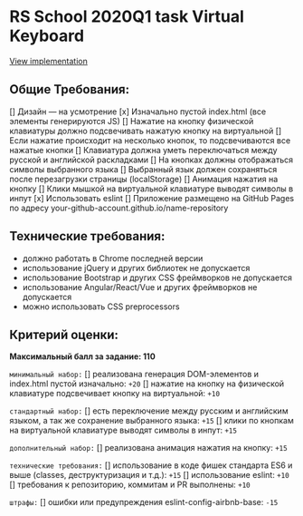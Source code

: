 # RS School 2020Q1 task Virtual Keyboard

[View implementation](https://kotiknalune.github.io/virtual-keyboard/)

## Общие Требования:
[] Дизайн — на усмотрение
[x] Изначально пустой index.html (все элементы генерируются JS)
[] Нажатие на кнопкy физической клавиатуры должно подсвечивать нажатую кнопку на виртуальной
[] Если нажатие происходит на несколько кнопок, то подсвечиваются все нажатые кнопки
[] Клавиатура должна уметь переключаться между русской и английской раскладками
[] На кнопках должны отображаться символы выбранного языка
[] Выбранный язык должен сохраняться после перезагрузки страницы (localStorage)
[] Анимация нажатия на кнопку
[] Клики мышкой на виртуальной клавиатуре выводят символы в инпут
[x] Использовать eslint
[] Приложение размещено на GitHub Pages по адресу your-github-account.github.io/name-repository

## Технические требования:
- должно работать в Chrome последней версии
- использование jQuery и других библиотек не допускается  
- использование Bootstrap и других CSS фреймворков не допускается  
- использование Angular/React/Vue и других фреймворков не допускается  
- можно использовать CSS preprocessors  

## Критерий оценки:
**Максимальный балл за задание: 110**

`минимальный набор:`
[] реализована генерация DOM-элементов и index.html пустой изначально: `+20`
[] нажатие на кнопку на физической клавиатуре подсвечивает кнопку на виртуальной: `+10`

`стандартный набор:`
[] есть переключение между русским и английским языком, а так же сохранение выбранного языка: `+15`
[] клики по кнопкам на виртуальной клавиатуре выводят символы в инпут: `+15`

`дополнительный набор:`
[] реализована анимация нажатия на кнопку: `+15`

`технические требования:`
[] использование в коде фишек стандарта ES6 и выше (classes, деструктуризация и т.д.): `+15`
[] использование eslint: `+10`
[] требования к репозиторию, коммитам и PR выполнены: `+10`

`штрафы:`
[] ошибки или предупреждения eslint-config-airbnb-base: `-15`


